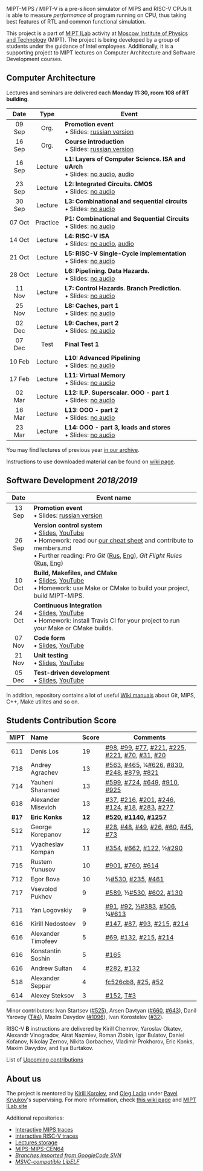 MIPT-MIPS / MIPT-V is a pre-silicon simulator of MIPS and RISC-V CPUs It is able to measure _performance_ of program running on CPU, thus taking best features of RTL and common functional simulation.

This project is a part of [MIPT ILab](https://mipt-ilab.github.io/) activity at [Moscow Institute of Physics and Technology](http://phystech.edu/) (MIPT).
The project is being developed by a group of students under the guidance of Intel employees.
Additionally, it is a supporting project to MIPT lectures on Computer Architecture and Software Development courses.

## Computer Architecture

Lectures and seminars are delivered each **Monday 11:30, room 108 of RT building**.

[Promo]:    https://github.com/MIPT-ILab/ca-lectures/blob/master/mipt-mips/2019/Promotion.pptx?raw=true
[Intro]:    https://github.com/MIPT-ILab/ca-lectures/blob/master/mipt-mips/2019/Course%20Introduction.pptx?raw=true
[L1]:       https://github.com/MIPT-ILab/ca-lectures/blob/master/mipt-mips/2019/L1/Lecture%201%20-%20Layers%20of%20Computer%20Architecture.%20ISA%20and%20uArch.pptx?raw=true
[L1 AUDIO]: https://github.com/MIPT-ILab/ca-lectures/blob/master/mipt-mips/2019/L1/Lecture%201%20-%20Layers%20of%20Computer%20Architecture.%20ISA%20and%20uArch%20AUDIO.pptx?raw=true
[L2]:       https://github.com/MIPT-ILab/ca-lectures/blob/master/mipt-mips/2019/L2/Lecture%202%20-%20Integrated%20Circuits.%20CMOS.pptx?raw=true
[L3]:       https://github.com/MIPT-ILab/ca-lectures/blob/master/mipt-mips/2019/L3/Lecture%203%20-%20Combinational%20%26%20Sequential%20Circuits%20-%20NO%20AUDIO.pptx?raw=true
[L4]:       https://github.com/MIPT-ILab/ca-lectures/blob/master/mipt-mips/2019/L4/Lecture%204%20-%20RISC-V%20ISA.pptx?raw=true
[L4 AUDIO]: https://github.com/MIPT-ILab/ca-lectures/blob/master/mipt-mips/2019/L4/Lecture%204%20-%20RISC-V%20ISA%20AUDIO.pptx?raw=true
[L5]:       https://github.com/MIPT-ILab/ca-lectures/blob/master/mipt-mips/2019/L5/Lecture%205%20-%20RISC-V%20Single-Cycle%20implementation.pptx?raw=true
[L6]:       https://github.com/MIPT-ILab/ca-lectures/blob/master/mipt-mips/2019/L6/Lecture%206%20-%20Pipelining.%20Data%20Hazards.pptx?raw=true
[L7]:       https://github.com/MIPT-ILab/ca-lectures/blob/master/mipt-mips/2019/L7/Lecture%207%20-%20Control%20Hazards.%20Branch%20Prediction.pptx?raw=true
[L8]:       https://github.com/MIPT-ILab/ca-lectures/blob/master/mipt-mips/2019/L8/Lecture%208%20-%20Caches.pptx?raw=true
[L9]:       https://github.com/MIPT-ILab/ca-lectures/blob/master/mipt-mips/2019/L9/Lecture%209%20-%20Caches%2C%20part%202.pptx?raw=true
[L10]:      https://github.com/MIPT-ILab/ca-lectures/blob/master/mipt-mips/2019/L10/Lecture%2010%20-%20Advanced%20Pipelining.pptx?raw=true
[L11]:      https://github.com/MIPT-ILab/ca-lectures/blob/master/mipt-mips/2019/L11/Lecture%2011%20-%20Virtual%20Memory.pptx?raw=true
[L12]:      https://github.com/MIPT-ILab/ca-lectures/blob/master/mipt-mips/2019/L12/Lecture%2012%20-%20ILP.%20Superscalar.%20OOO%20-%20part%201.pptx?raw=true
[L13]:      https://github.com/MIPT-ILab/ca-lectures/blob/master/mipt-mips/2019/L13/Lecture%2013%20-%20OOO%20-%20part%202.pptx?raw=true
[L14]:      https://github.com/MIPT-ILab/ca-lectures/blob/master/mipt-mips/2019/L14/Lecture%2014%20-%20OOO%20part%203,%20loads%20and%20stores%20(Load-Store%20Architecture).pptx?raw=true
[P1]:       https://github.com/MIPT-ILab/ca-lectures/blob/master/mipt-mips/2019/P1/Practice%201%20-%20Combinational%20and%20Sequential%20Circuits.pptx?raw=true

Date   | Type     | Event
:----: | :------: | ------
09 Sep | Org.     | **Promotion event**<br>                               • Slides: [russian version][Promo]
16 Sep | Org.     | **Course introduction**<br>                           • Slides: [russian version][Intro]
16 Sep | Lecture  | **L1: Layers of Computer Science. ISA and uArch**<br> • Slides: [no audio][L1], [audio][L1 AUDIO]
23 Sep | Lecture  | **L2: Integrated Circuits. CMOS**<br>                 • Slides: [no audio][L2]
30 Sep | Lecture  | **L3: Combinational and sequential circuits**<br>     • Slides: [no audio][L3]
07 Oct | Practice | **P1: Combinational and Sequential Circuits**<br>     • Slides: [no audio][P1]
14 Oct | Lecture  | **L4: RISC-V ISA**<br>                                • Slides: [no audio][L4], [audio][L4 AUDIO]
21 Oct | Lecture  | **L5: RISC-V Single-Cycle implementation**<br>        • Slides: [no audio][L5]
28 Oct | Lecture  | **L6: Pipelining. Data Hazards.**<br>                 • Slides: [no audio][L6]
11 Nov | Lecture  | **L7: Control Hazards. Branch Prediction.**<br>       • Slides: [no audio][L7]
25 Nov | Lecture  | **L8: Caches, part 1**<br>                            • Slides: [no audio][L8]
02 Dec | Lecture  | **L9: Caches, part 2**<br>                            • Slides: [no audio][L9]
07 Dec | Test     | **Final Test 1**<br>
10 Feb | Lecture  | **L10: Advanced Pipelining**<br>                      • Slides: [no audio][L10]
17 Feb | Lecture  | **L11: Virtual Memory**<br>                           • Slides: [no audio][L11]
02 Mar | Lecture  | **L12: ILP. Superscalar. OOO - part 1**<br>           • Slides: [no audio][L12]
16 Mar | Lecture  | **L13: OOO - part 2**<br>                             • Slides: [no audio][L13]
23 Mar | Lecture  | **L14: OOO - part 3, loads and stores**<br>           • Slides: [no audio][L14]

You may find lectures of previous year [in our archive](https://github.com/MIPT-ILab/mipt-mips/wiki/Lectures-on-Computer-Architecture-in-2018).

Instructions to use downloaded material can be found on [wiki page](https://github.com/MIPT-ILab/mipt-mips/wiki/Instructions-to-use-downloaded-lectures).

## Software Development _2018/2019_

Date | Event name
:----: | ----------------------------
13 Sep | **Promotion event**<br/> • Slides: [russian version](https://github.com/MIPT-ILab/ca-lectures/blob/master/mipt-mips/2018/Promotion.pptx?raw=true)
26 Sep | **Version control system**<br/> • [Slides](https://github.com/MIPT-ILab/sd-lectures/blob/master/mipt-mips/2018/Lecture%201%20-%20Introduction.%20Version%20Control%20System.pptx?raw=true), [YouTube](https://www.youtube.com/watch?v=HOeMi9dRD58)<br/> • Homework: read our [our cheat sheet](https://github.com/MIPT-ILab/mipt-mips/wiki/Git-&-GitHub-cheat-sheet) and contribute to members.md<br/> • Further reading: *Pro Git* ([Rus](https://git-scm.com/book/ru/v2), [Eng](https://git-scm.com/book/en/v2)), *Git Flight Rules* ([Rus](https://github.com/k88hudson/git-flight-rules/blob/master/README_ru.md), [Eng](https://github.com/k88hudson/git-flight-rules))
10 Oct | **Build, Makefiles, and CMake**<br/> • [Slides](https://github.com/MIPT-ILab/sd-lectures/blob/master/mipt-mips/2018/Lecture%202%20-%20Build,%20Makefiles,%20CMake.pptx?raw=true), [YouTube](https://youtu.be/2t_qkJ67nAE)<br/> • Homework: use Make or CMake to build your project, build MIPT-MIPS.
24 Oct | **Continuous Integration**<br/> • [Slides](https://github.com/MIPT-ILab/sd-lectures/blob/master/mipt-mips/2018/Lecture%203%20-%20Continious%20Integration.pptx?raw=true), [YouTube](https://youtu.be/H8xRux-Tmm4)<br/> • Homework: install Travis CI for your project to run your Make or CMake builds.
07 Nov | **Code form**<br/> • [Slides](https://github.com/MIPT-ILab/sd-lectures/blob/master/mipt-mips/2018/Lecture%204%20-%20Code%20Form.pptx?raw=true), [YouTube](https://youtu.be/kFZL-WdxN5Q)
21 Nov | **Unit testing**<br/> • [Slides](https://github.com/MIPT-ILab/sd-lectures/blob/master/mipt-mips/2018/Lecture%205%20-%20Unit%20Tests.pptx?raw=true), [YouTube](https://youtu.be/yP6rUwjBEqI)
05 Dec | **Test-driven development**<br/> • [Slides](https://github.com/MIPT-ILab/sd-lectures/blob/master/mipt-mips/2018/Lecture%206%20-%20Test%20Driven%20Development.pptx?raw=true), [YouTube](https://youtu.be/hMmPlqUbeQM)

In addition, repository contains a lot of useful [Wiki manuals](https://github.com/MIPT-ILab/mipt-mips/wiki) about Git, MIPS, C++, Make utilites and so on.

## Students Contribution Score

MIPT | Name | Score | Comments
:----: |:---- | ------------------------------ | ------------------------------
611 | Denis Los | 19 | [#98](https://github.com/MIPT-ILab/mipt-mips/issues/98), [#99](https://github.com/MIPT-ILab/mipt-mips/issues/99), [#77](https://github.com/MIPT-ILab/mipt-mips/issues/77), [#221](https://github.com/MIPT-ILab/mipt-mips/issues/221), [#225](https://github.com/MIPT-ILab/mipt-mips/issues/225), [#221](https://github.com/MIPT-ILab/mipt-mips/issues/221), [#70](https://github.com/MIPT-ILab/mipt-mips/issues/70), [#31](https://github.com/MIPT-ILab/mipt-mips/issues/31), [#20](https://github.com/MIPT-ILab/mipt-mips/issues/20) |
718 | Andrey Agrachev | 13 | [#563](https://github.com/MIPT-ILab/mipt-mips/issues/563), [#465](https://github.com/MIPT-ILab/mipt-mips/issues/465), ¼[#626](https://github.com/MIPT-ILab/mipt-mips/issues/626), [#830](https://github.com/MIPT-ILab/mipt-mips/issues/830), [#248](https://github.com/MIPT-ILab/mipt-mips/issues/248), [#879](https://github.com/MIPT-ILab/mipt-mips/issues/879), [#821](https://github.com/MIPT-ILab/mipt-mips/issues/821) |
714 | Yauheni Sharamed | 13 | [#599](https://github.com/MIPT-ILab/mipt-mips/issues/599), [#724](https://github.com/MIPT-ILab/mipt-mips/issues/724), [#649](https://github.com/MIPT-ILab/mipt-mips/issues/649), [#910](https://github.com/MIPT-ILab/mipt-mips/issues/910), [#925](https://github.com/MIPT-ILab/mipt-mips/issues/925) |
618 | Alexander Misevich | 13 | [#37](https://github.com/MIPT-ILab/mipt-mips/issues/37), [#216](https://github.com/MIPT-ILab/mipt-mips/issues/216), [#201](https://github.com/MIPT-ILab/mipt-mips/issues/201), [#246](https://github.com/MIPT-ILab/mipt-mips/issues/246), [#124](https://github.com/MIPT-ILab/mipt-mips/issues/124), [#18](https://github.com/MIPT-ILab/mipt-mips/issues/18), [#283](https://github.com/MIPT-ILab/mipt-mips/issues/283), [#277](https://github.com/MIPT-ILab/mipt-mips/issues/277) |
**81?** | **Eric Konks** | **12** | **[#520](https://github.com/MIPT-ILab/mipt-mips/issues/520), [#1140](https://github.com/MIPT-ILab/mipt-mips/issues/1140), [#1257](https://github.com/MIPT-ILab/mipt-mips/issues/1257)**
512 | George Korepanov | 12 | [#28](https://github.com/MIPT-ILab/mipt-mips/issues/28), [#48](https://github.com/MIPT-ILab/mipt-mips/issues/48), [#49](https://github.com/MIPT-ILab/mipt-mips/issues/49), [#26](https://github.com/MIPT-ILab/mipt-mips/issues/26), [#60](https://github.com/MIPT-ILab/mipt-mips/issues/60), [#45](https://github.com/MIPT-ILab/mipt-mips/issues/45), [#73](https://github.com/MIPT-ILab/mipt-mips/issues/73) |
711 | Vyacheslav Kompan | 11 | [#354](https://github.com/MIPT-ILab/mipt-mips/issues/354), [#662](https://github.com/MIPT-ILab/mipt-mips/issues/662), [#122](https://github.com/MIPT-ILab/mipt-mips/issues/122), ½[#290](https://github.com/MIPT-ILab/mipt-mips/issues/290)  |
715 | Rustem Yunusov | 10 | [#901](https://github.com/MIPT-ILab/mipt-mips/issues/901), [#760](https://github.com/MIPT-ILab/mipt-mips/issues/760), [#614](https://github.com/MIPT-ILab/mipt-mips/issues/614) |
712 | Egor Bova | 10 | ½[#530](https://github.com/MIPT-ILab/mipt-mips/issues/530), [#235](https://github.com/MIPT-ILab/mipt-mips/issues/235), [#461](https://github.com/MIPT-ILab/mipt-mips/issues/461) |
717 | Vsevolod Pukhov | 9 | [#589](https://github.com/MIPT-ILab/mipt-mips/issues/589), ½[#530](https://github.com/MIPT-ILab/mipt-mips/issues/530), [#602](https://github.com/MIPT-ILab/mipt-mips/issues/602), [#130](https://github.com/MIPT-ILab/mipt-mips/issues/130) |
711 | Yan Logovskiy | 9 | [#91](https://github.com/MIPT-ILab/mipt-mips/issues/91), [#92](https://github.com/MIPT-ILab/mipt-mips/issues/92), [⅓#383](https://github.com/MIPT-ILab/mipt-mips/issues/383), [#506](https://github.com/MIPT-ILab/mipt-mips/issues/506), ¼[#613](https://github.com/MIPT-ILab/mipt-mips/issues/613) |
616 | Kirill Nedostoev | 9 | [#147](https://github.com/MIPT-ILab/mipt-mips/issues/147), [#87](https://github.com/MIPT-ILab/mipt-mips/issues/87), [#93](https://github.com/MIPT-ILab/mipt-mips/issues/93), [#215](https://github.com/MIPT-ILab/mipt-mips/issues/215), [#214](https://github.com/MIPT-ILab/mipt-mips/issues/214) |
616 | Alexander Timofeev | 5 | [#69](https://github.com/MIPT-ILab/mipt-mips/issues/69), [#132](https://github.com/MIPT-ILab/mipt-mips/issues/132), [#215](https://github.com/MIPT-ILab/mipt-mips/issues/215), [#214](https://github.com/MIPT-ILab/mipt-mips/issues/214) |
616 | Konstantin Soshin | 5 | [#165](https://github.com/MIPT-ILab/mipt-mips/issues/165) |
616 | Andrew Sultan | 4 | [#282](https://github.com/MIPT-ILab/mipt-mips/issues/282), [#132](https://github.com/MIPT-ILab/mipt-mips/issues/132) |
518 | Alexander Seppar | 4 | [fc526cb8](https://github.com/MIPT-ILab/ca-lectures/commit/fc526cb8f59bc6d9a399f453b417afc45c21012e), [#25](https://github.com/MIPT-ILab/mipt-mips/issues/25), [#52](https://github.com/MIPT-ILab/mipt-mips/issues/52) |
614 | Alexey Steksov | 3 | [#152](https://github.com/MIPT-ILab/mipt-mips/issues/152), [T#3](https://github.com/MIPT-ILab/mips-traces/issues/3) |

Minor contributors: Ivan Startsev ([#525](https://github.com/MIPT-ILab/mipt-mips/issues/525)), Arsen Davtyan ([#660](https://github.com/MIPT-ILab/mipt-mips/issues/660), [#643](https://github.com/MIPT-ILab/mipt-mips/issues/643)), Danil Yarovoy ([T#4](https://github.com/MIPT-ILab/mips-traces/issues/4)), Maxim Davydov ([#1096](https://github.com/MIPT-ILab/mipt-mips/issues/1096)), Ivan Korostelev ([#32](https://github.com/MIPT-ILab/mipt-mips/issues/32)).

RISC-V **B** instructions are delivered by Kirill Chemrov, Yaroslav Okatev, Alexandr Vinogradov, Airat Nazmiev, Roman Zlobin, Igor Bulatov, Daniel Kofanov, Nikolay Zernov, Nikita Gorbachev, Vladimir Prokhorov, Eric Konks, Maxim Davydov, and Ilya Burtakov.

List of [Upcoming contributions](https://github.com/MIPT-ILab/mipt-mips/issues/assigned/*)

## About us

The project is mentored by [Kirill Korolev](https://github.com/kkorolev), and [Oleg Ladin](https://github.com/olegladin) under [Pavel Kryukov](https://github.com/pavelkryukov)'s supervising. For more information, check [this wiki page](https://github.com/MIPT-ILab/mipt-mips/wiki/About-Us) and [MIPT ILab site](https://mipt.ru/drec/about/ilab/)

Additional repositories:
* [Interactive MIPS traces](https://github.com/MIPT-ILab/mips-traces)
* [Interactive RISC-V traces](https://github.com/MIPT-ILab/riscv-mars-examples)
* [Lectures storage](https://github.com/MIPT-ILab/ca-lectures)
* [MIPS-MIPS-CEN64](https://github.com/MIPT-ILab/cen64)
* _[Branches imported from GoogleCode SVN](https://github.com/MIPT-ILab/mipt-mips-old-branches)_
* _[MSVC-compatible LibELF](https://github.com/MIPT-ILab/libelf)_
